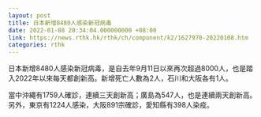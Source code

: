 ```yaml
---
layout: post
title: 日本新增8480人感染新冠病毒
date: 2022-01-08 20:34:04.000000000 +08:00
link: https://news.rthk.hk/rthk/ch/component/k2/1627970-20220108.htm
categories: rthk
---
```


日本新增8480人感染新冠病毒，是自去年9月11日以來再次超過8000人，也是踏入2022年以來每天都創新高。新增死亡人數為2人，石川和大阪各有1人。

當中沖繩有1759人確診，連續三天創新高；廣島為547人，也是連續兩天創新高。另外，東京有1224人感染，大阪891宗確診，愛知縣有398人染疫。
